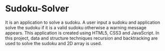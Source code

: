 # Sudoku-Solver
It is an application to solve a sudoku. A user input a sudoku and  application solve the sudoku if it is a valid sudoku otherwise a warning message appears.
This application is created using HTML5, CSS3 and JavaScript.
In this project, data and structure techniques recursion and backtracking are used to solve the sudoku and 2D array is used.
